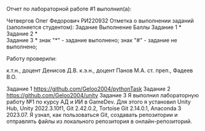 Отчет по лабораторной работе #1 выполнил(а):

Четвергов Олег Федорович
РИ220932 Отметка о выполнении заданий (заполняется студентом):
Задание	Выполнение	Баллы
Задание 1	*	
Задание 2	*	
Задание 3 *	
знак "*" - задание выполнено; знак "#" - задание не выполнено;

Работу проверили:

к.т.н., доцент Денисов Д.В.
к.э.н., доцент Панов М.А.
ст. преп., Фадеев В.О.

Задание 1
https://github.com/Geloo2004/pythonTask
Задание 2
https://github.com/Geloo2004/unity
Задание 3
Я выполнил лабораторную работу №1 по курсу АД и ИИ в GameDev.
Для этого я установил Unity Hub, Unity 2022.3.10f1, Git 2.42.0.2, Tortoise Git 2.14.0.1, Anaconda 3 2023.07.
Я узнал, как пользоваться Git, создавать репозитории и отправлять файлы из локального репозитория в онлайн-репозиторий. 
